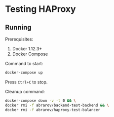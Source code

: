 # Testing HAProxy

## Running

Prerequisites:

1. Docker 1.12.3+
1. Docker Compose

Command to start:

```bash
docker-compose up
```

Press `Ctrl+C` to stop.

Cleanup command:

```bash
docker-compose down -v -t 0 && \
docker rmi -f abrarov/backend-test-backend && \
docker rmi -f abrarov/haproxy-test-balancer
```
